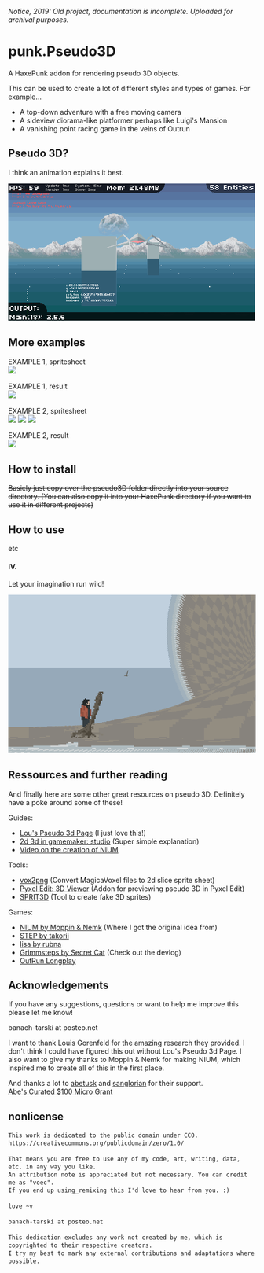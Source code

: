 *Notice, 2019: Old project, documentation is incomplete. Uploaded for archival purposes.*  
  


# punk.Pseudo3D
A HaxePunk addon for rendering pseudo 3D objects. 

This can be used to create a lot of different styles and types of games. For example...

* A top-down adventure with a free moving camera
* A sideview diorama-like platformer perhaps like Luigi's Mansion
* A vanishing point racing game in the veins of Outrun

## Pseudo 3D?

I think an animation explains it best.

![gif](GIF.gif)

## More examples

EXAMPLE 1, spritesheet  
![](https://raw.githubusercontent.com/voec/flat3D/master/leaf/assets/gfx/egg.png)

EXAMPLE 1, result  
![](https://raw.githubusercontent.com/voec/flat3D/master/leaf/egggws5u.gif)

EXAMPLE 2, spritesheet  
![](https://raw.githubusercontent.com/voec/flat3D/master/leaf/assets/gfx/tree-bot.png)
![](https://raw.githubusercontent.com/voec/flat3D/master/leaf/assets/gfx/tree-mid.png)
![](https://raw.githubusercontent.com/voec/flat3D/master/leaf/assets/gfx/tree-top.png)

EXAMPLE 2, result  
![](https://raw.githubusercontent.com/voec/flat3D/master/leaf/dev/oak.gif)

## How to install

~~Basicly just copy over the pseudo3D folder directly into your source directory.
(You can also copy it into your HaxePunk directory if you want to use it in different projects)~~

## How to use

etc

#### IV.




>>>>
Let your imagination run wild!

![](vxx3t.gif)

## Ressources and further reading

And finally here are some other great resources on pseudo 3D. Definitely have a poke around some of these!

Guides:
* [Lou's Pseudo 3d Page](http://www.extentofthejam.com/pseudo/) (I just love this!)
* [2d 3d in gamemaker: studio](http://www.like100bears.com/writing/2d-3d-in-gamemaker-studio) (Super simple explanation)
* [Video on the creation of NIUM](https://www.youtube.com/watch?v=iAJ-tyiUVag&t=2445s)

Tools:
* [vox2png](https://github.com/StijnBrouwer/vox2png) (Convert MagicaVoxel files to 2d slice sprite sheet)
* [Pyxel Edit: 3D Viewer](https://chinafreak.itch.io/pyxel-edit-3d-viewer) (Addon for previewing pseudo 3D in Pyxel Edit)
* [SPRIT3D](https://physdick.itch.io/sprit3d) (Tool to create fake 3D sprites)

Games:
* [NIUM by Moppin & Nemk](https://www.youtube.com/watch?v=_BztMPC5Kk4) (Where I got the original idea from)
* [STEP by takorii](https://tak.itch.io/step)
* [lisa by rubna](https://rubna.itch.io/lisa)
* [Grimmsteps by Secret Cat](https://secretcat.itch.io/grimmsteps/devlog/624/the-look-of-grimmsteps) (Check out the devlog)
* [OutRun Longplay](https://www.youtube.com/watch?v=J7tZFW4WedI)

## Acknowledgements

If you have any suggestions, questions or want to help me improve this please let me know!

banach-tarski at posteo.net

I want to thank Louis Gorenfeld for the amazing research they provided. I don't think I could have figured this out without Lou's Pseudo 3d Page.
I also want to give my thanks to Moppin & Nemk for making NIUM, which inspired me to create all of this in the first place.

And thanks a lot to [abetusk](https://mechaelephant.com/) and [sanglorian](https://opengameart.org/users/sanglorian) for their support.  
[Abe's Curated $100 Micro Grant](https://mechaelephant.com/microgrant)

## nonlicense

```
This work is dedicated to the public domain under CC0. https://creativecommons.org/publicdomain/zero/1.0/  
 
That means you are free to use any of my code, art, writing, data, etc. in any way you like.  
An attribution note is appreciated but not necessary. You can credit me as "voec".
If you end up using_remixing this I'd love to hear from you. :)

love ~v

banach-tarski at posteo.net
 
This dedication excludes any work not created by me, which is copyrighted to their respective creators.
I try my best to mark any external contributions and adaptations where possible.
```
